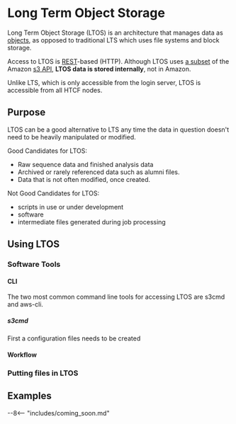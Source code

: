# Long Term Object Storage


Long Term Object Storage (LTOS) is an architecture that manages data as [objects](https://en.wikipedia.org/wiki/Object_storage), as opposed to traditional LTS which uses file systems and block storage.

Access to LTOS is [REST](https://en.wikipedia.org/wiki/Representational_state_transfer)-based (HTTP).  Although LTOS uses [a subset](https://docs.ceph.com/en/latest/radosgw/s3/) of the Amazon [s3 API](https://en.wikipedia.org/wiki/Amazon_S3), **LTOS data is stored internally**, not in Amazon.

Unlike LTS, which is only accessible from the login server, LTOS is accessible from all HTCF nodes.

## Purpose

LTOS can be a good alternative to LTS any time the data in question doesn't need to be heavily manipulated or modified.

Good Candidates for LTOS:

- Raw sequence data and finished analysis data
- Archived or rarely referenced data such as alumni files.
- Data that is not often modified, once created.

Not Good Candidates for LTOS:

- scripts in use or under development
- software
- intermediate files generated during job processing

## Using LTOS

### Software Tools

#### CLI

The two most common command line tools for accessing LTOS are s3cmd and aws-cli.

##### s3cmd

First a configuration files needs to be created 

#### Workflow

### Putting files in LTOS


## Examples


--8<-- "includes/coming_soon.md"
